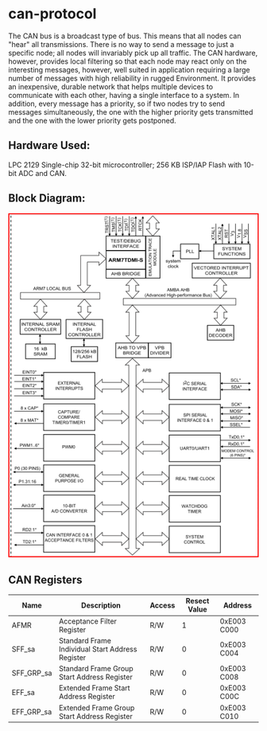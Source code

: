 # can-protocol

The CAN bus is a broadcast type of bus. This means that all nodes can "hear" all transmissions. There is no way to send a message to just a specific node; all nodes will invariably pick up all traffic. The CAN hardware, however, provides local filtering so that each node may react only on the interesting messages, however, well suited in application requiring a large number of messages with high reliability in rugged Environment. It provides an inexpensive, durable network that helps multiple devices to communicate with each other, having a single interface to a system. In addition, every message has a priority, so if two nodes try to send messages simultaneously, the one with the higher priority gets transmitted and the one with the lower priority gets postponed.

  ## Hardware Used: ##
  LPC 2129 Single-chip 32-bit microcontroller; 256 KB ISP/IAP Flash with 10-bit ADC and CAN.
  
  ## Block Diagram: ##
  ![block diagram](https://github.com/sourabh-rb/can-protocol/blob/master/block-diagram.png )

## CAN Registers ##
Name  | Description|Access|Resect Value| Address
------| -----------|------|------------|--------
AFMR  | Acceptance Filter Register|R/W|1|0xE003 C000
SFF_sa|Standard Frame Individual Start Address Register|R/W|0|0xE003 C004
SFF_GRP_sa|Standard Frame Group Start Address Register|R/W|0|0xE003 C008
EFF_sa|Extended Frame Start Address Register|R/W|0|0xE003 C00C
EFF_GRP_sa|Extended Frame Group Start Address Register|R/W|0|0xE003 C010


